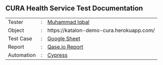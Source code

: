 ## CURA Health Service Test Documentation
<table>
<tr>
<td>Tester</td>
<td> : </td>
<td> <a href="https://github.com/Miqbal20">Muhammad Iqbal</a></td>
</tr>
<tr>
<td>Object</td>
<td> : </td>
<td> https://katalon-demo-cura.herokuapp.com/</td>
</tr>
<tr>
<td>Test Case</td>
<td> : </td>
<td> <a href="https://docs.google.com/spreadsheets/d/1XoxfOkrIRzw4ojofQEUuWudNQ8G7nhK1/edit?usp=sharing&ouid=106599073929300702476&rtpof=true&sd=true">Google Sheet</a></td>
</tr>
<tr>
<td>Report</td>
<td> : </td>
<td><a href="">Qase.io Report</a></td>
</tr>
<tr>
<td>Automation</td>
<td> : </td>
<td><a href="">Cypress</a></td>
</tr>
<table>
